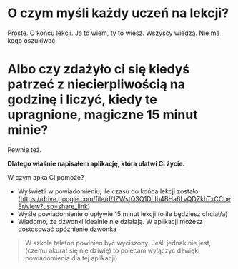 # O czym myśli każdy uczeń na lekcji?
Proste. O końcu lekcji. Ja to wiem, ty to wiesz. Wszyscy wiedzą. Nie ma kogo oszukiwać.
# Albo czy zdażyło ci się kiedyś patrzeć z niecierpliwością na godzinę i liczyć, kiedy te upragnione, magiczne 15 minut minie?
Pewnie też.

**Dlatego właśnie napisałem aplikację, która ułatwi Ci życie.**

W czym apka Ci pomoże? 

+ Wyświetli w powiadomieniu, ile czasu do końca lekcji zostało
(https://drive.google.com/file/d/1ZWstQSQ1DLIb4BHa6LvQDZkhTxCCbeEr/view?usp=share_link)
+ Wyśle powiadomienie o upływie 15 minut lekcji (o ile będziesz chciał/a)
+ Wiadomo, że dzwonki idealnie nie działają. W aplikacji możesz dostosować opóźnienie dzwonka

> W szkole telefon powinien być wyciszony. Jeśli jednak nie jest, (czemu akurat się nie dziwię) to polecam wyłączyć dżwięki powiadomienia dla tej aplikacji)
